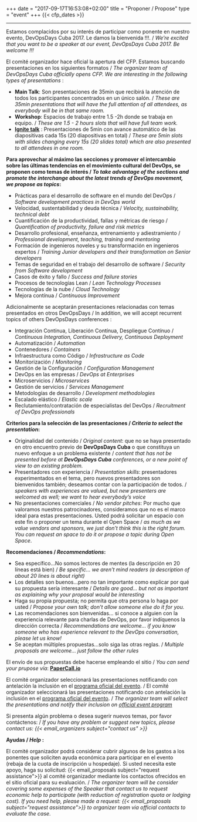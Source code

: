 +++
date = "2017-09-17T16:53:08+02:00"
title = "Proponer / Propose"
type = "event"
+++
  {{< cfp_dates >}}

<hr>

Estamos complacidos por su interés de participar como ponente en nuestro evento, DevOpsDays Cuba 2017. Le damos la bienvenida !!!. / *We’re excited that you want to be a speaker at our event, DevOpsDays Cuba 2017. Be welcome !!!*

El comité organizador hace oficial la apertura del CFP. Estamos buscando presentaciones en los siguientes formatos / *The organizer team of DevOpsDays Cuba officially opens CFP. We are interesting in the following types of presentations* :

  - **Main Talk**: Son presentaciones de 35min que recibirá la atención de todos los participantes concentrados en un único salón. /  *These are 35min presentations that will have the full attention of all attendees, as everybody will be in that same room.*
  - **Workshop**: Espacios de trabajo entre 1.5 -2h donde se trabaja en equipo. / *These are 1.5 - 2 hours slots that will have full team work.*
  - **<a href="http://igniteshow.com/">Ignite talk</a>** : Presentaciones de 5min con avance automático de las diapositivas cada 15s (20 diapositivas en total) / *These are 5min slots with slides changing every 15s (20 slides total) which are also presented to all attendees in one room.*

**Para aprovechar al máximo las secciones y promover el intercambio sobre las últimas tendencias en el movimiento cultural del DevOps, se proponen como temas de interés / *To take advantage of the sections and promote the interchange about the latest trends of DevOps movement, we propose as topics*:**

  - Prácticas para el desarrollo de software en el mundo del DevOps / *Software development practices in DevOps world*
  - Velocidad, sustentabilidad y deuda técnica / *Velocity, sustainability, technical debt*
  - Cuantificación de la productividad, fallas y métricas de riesgo / *Quantification of productivity, failure and risk metrics*
  - Desarrollo profesional, enseñanza, entrenamiento y adiestramiento / *Professional development, teaching, training and mentoring*
  - Formación de ingenieros noveles y su transformación en ingenieros expertos / *Training Junior developers and their transformation on Senior developers*
  - Temas de seguridad en el trabajo del desarrollo de software / *Security from Software development*
  - Casos de éxito y fallo / *Success and failure stories*
  - Procesos de tecnologías Lean / *Lean Technology Processes*
  - Tecnologías de la nube / *Cloud Technology*
  - Mejora contínua / *Continuous Improvement*

Adicionalmente se aceptarán presentaciones relacionadas con temas presentados en otros DevOpsDays / In addition, we will accept recurrent topics of others DevOpsDays conferences :

  - Integración Contínua, Liberación Contínua, Despliegue Contínuo / *Continuous Integration, Continuous Delivery, Continuous Deployment*
  - Automatización / *Automation*
  - Contenedores / *Containers*
  - Infraestructura como Código / *Infrastructure as Code* 
  - Monitorización / *Monitoring*
  - Gestión de la Configuración / *Configuration Management*
  - DevOps en las empresas / *DevOps at Enterprises*
  - Microservicios / *Microservices*
  - Gestión de servicios / *Services Management*
  - Metodologías de desarrollo / *Development methodologies*
  - Escalado elástico / *Elastic scale*
  - Reclutamiento/contratación de especialistas del DevOps / *Recruitment of DevOps professionals*

**Criterios para la selección de las presentaciones / *Criteria to select the presentation*:**

  - Originalidad del contenido / *Original content*: que no se haya presentado en otro encuentro previo de **DevOpsDays Cuba** o que constituya un nuevo enfoque a un problema existente / <i>content that has not be presented before at **DevOpsDays Cuba** conferences, or a new point of view to an existing problem.</i>
  - Presentadores con experiencia / *Presentation skills*: presentadores experimentados en el tema, pero nuevos presentadores son bienvenidos también; deseamos contar con la participación de todos. / *speakers with experiences are valued, but new presenters are welcomed as well; we want to hear everybody’s voice*
  - No presentaciones comerciales / *No vendor pitches*:  Por mucho que valoramos nuestros patrocinadores, consideramos que no es el marco ideal para estas presentaciones. Usted podrá solicitar un espacio con este fin o proponer un tema durante el Open Space / *as much as we value vendors and sponsors, we just don’t think this is the right forum. You can request an space to do it or propose a topic during Open Space*.

**Recomendaciones / *Recommendations*:**

  - Sea específico...No somos lectores de mentes (la descripción en 20 líneas está bien) / *Be specific… we aren’t mind readers (a description of about 20 lines is about right)*
  - Los detalles son buenos...pero no tan importante como explicar por qué su propuesta sería interesante / *Details are good… but not as important as explaining why your proposal would be interesting*
  - Haga su propia propuesta; no permita que otra persona lo haga por usted / *Propose your own talk; don’t allow someone else do it for you.*
  - Las recomendaciones son bienvenidas... si conoce a alguien con la experiencia relevante para charlas de DevOps, por favor indíquenos la dirección correcta / *Recommendations are welcome… if you know someone who has experience relevant to the DevOps conversation, please let us know!*
  - Se aceptan múltiples propuestas...solo siga las otras reglas. / *Multiple proposals are welcome… just follow the other rules*


El envío de sus propuestas debe hacerse empleando el sitio / *You can send your prupose vía*: **[PaperCall.io](https://www.papercall.io/devopsdayscuba-2017)** 

El comité organizador seleccionará las presentaciones notificando con antelación la inclusión en el [programa oficial del evento](https://www.devopsdays.org/events/2017-cuba/program/). / El comité organizador seleccionará las presentaciones notificando con antelación la inclusión en el [programa oficial del evento](https://www.devopsdays.org/events/2017-cuba/program/). / *The organizer team will select the presentations and notify their inclusion on [official event program](https://www.devopsdays.org/events/2017-cuba/program/)*

Si presenta algún problema o desea sugerir nuevos temas, por favor contáctenos: / *If you have any problem or suggest new topics, please contact us: {{< email_organizers subject="contact us" >}}*

**Ayudas / *Help* :**

El comité organizador podrá considerar cubrir algunos de los gastos a los ponentes que soliciten ayuda económica para participar en el evento (rebaja de la cuota de inscripción u hospedaje). Si usted necesita este apoyo, haga su solicitud: {{< email_proposals subject="request assistance">}} al comité organizador mediante los contactos ofrecidos en el sitio oficial para su evaluación. / *The organizer team will be consider covering  some expenses of the Speaker that contact us to request economic help to participate (with reduction of registration quota or lodging cost). If you need help, please made a request: {{< email_proposals subject="request assistance">}} to organizer team via official contacts to evaluate the case*.
